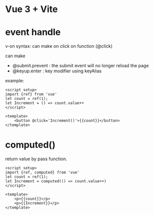 # Vue 3 + Vite

# event handle

v-on syntax: can make on click on function (@click)

can make
- @submit.prevent : the submit event will no longer reload the page
- @keyup.enter : key modifier using keyAlias

example:

```vue
<script setup>
import {ref} from 'vue'
let count = ref(1);
let Increment = () => count.value++
</script>

<template>
    <button @click='Increment()'>{{count}}</button>
</template>
```

# computed()

return value by pass function.

```vue
<script setup>
import {ref, computed} from 'vue'
let count = ref(1);
let Increment = computed(() => count.value++)
</script>

<template>
    <p>{{count}}</p>
    <p>{{Increment}}</p>
</template>
```